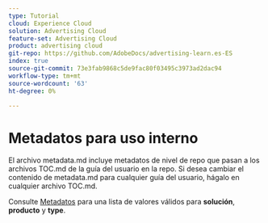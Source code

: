 ```yaml
---
type: Tutorial
cloud: Experience Cloud
solution: Advertising Cloud
feature-set: Advertising Cloud
product: advertising cloud
git-repo: https://github.com/AdobeDocs/advertising-learn.es-ES
index: true
source-git-commit: 73e3fab9868c5de9fac80f03495c3973ad2dac94
workflow-type: tm+mt
source-wordcount: '63'
ht-degree: 0%

---
```



# Metadatos para uso interno

El archivo metadata.md incluye metadatos de nivel de repo que pasan a los archivos TOC.md de la guía del usuario en la repo. Si desea cambiar el contenido de metadata.md para cualquier guía del usuario, hágalo en cualquier archivo TOC.md.

Consulte [Metadatos](https://experienceleague.adobe.com/docs/authoring-guide-exl/using/editing/user-guide-setup/metadata.html) para una lista de valores válidos para **solución**, **producto** y **type**.
